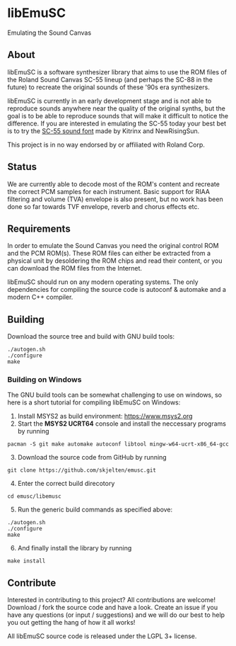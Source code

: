 # libEmuSC
Emulating the Sound Canvas

## About
libEmuSC is a software synthesizer library that aims to use the ROM files of the Roland Sound Canvas SC-55 lineup (and perhaps the SC-88 in the future) to recreate the original sounds of these '90s era synthesizers.

libEmuSC is currently in an early development stage and is not able to reproduce sounds anywhere near the quality of the original synths, but the goal is to be able to reproduce sounds that will make it difficult to notice the difference. If you are interested in emulating the SC-55 today your best bet is to try the [SC-55 sound font](https://github.com/Kitrinx/SC55_Soundfont) made by Kitrinx and NewRisingSun.

This project is in no way endorsed by or affiliated with Roland Corp.

## Status
We are currently able to decode most of the ROM's content and recreate the correct PCM samples for each instrument. Basic support for RIAA filtering and volume (TVA) envelope is also present, but no work has been done so far towards TVF envelope, reverb and chorus effects etc.

## Requirements
In order to emulate the Sound Canvas you need the original control ROM and the PCM ROM(s). These ROM files can either be extracted from a physical unit by desoldering the ROM chips and read their content, or you can download the ROM files from the Internet.

libEmuSC should run on any modern operating systems. The only dependencies for compiling the source code is autoconf & automake and a modern C++ compiler.


## Building
Download the source tree and build with GNU build tools:
```
./autogen.sh
./configure
make
```

### Building on Windows
The GNU build tools can be somewhat challenging to use on windows, so here is a short tutorial for compiling libEmuSC on Windows:
1. Install MSYS2 as build environment: https://www.msys2.org
2. Start the **MSYS2 UCRT64** console and install the neccessary programs by running
```
pacman -S git make automake autoconf libtool mingw-w64-ucrt-x86_64-gcc
```
3. Download the source code from GitHub by running
```
git clone https://github.com/skjelten/emusc.git
```
4. Enter the correct build direcotory
```
cd emusc/libemusc
```
5. Run the generic build commands as specified above:
```
./autogen.sh
./configure
make
```
6. And finally install the library by running
```
make install
```

## Contribute
Interested in contributing to this project? All contributions are welcome! Download / fork the source code and have a look. Create an issue if you have any questions (or input / suggestions) and we will do our best to help you out getting the hang of how it all works!

All libEmuSC source code is released under the LGPL 3+ license.